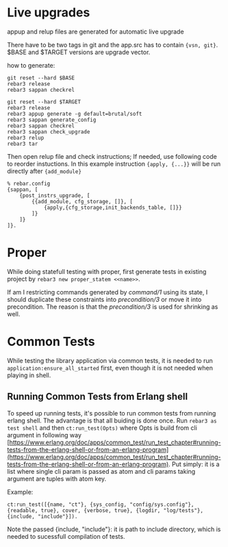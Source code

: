Live upgrades
=============

appup and relup files are generated for automatic live upgrade

There have to be two tags in git and the app.src has to contain ```{vsn, git}```.
$BASE and $TARGET versions are upgrade vector.

how to generate:

``` shell
git reset --hard $BASE
rebar3 release
rebar3 sappan checkrel

git reset --hard $TARGET
rebar3 release
rebar3 appup generate -g default=brutal/soft
rebar3 sappan generate_config
rebar3 sappan checkrel
rebar3 sappan check_upgrade
rebar3 relup
rebar3 tar   
```

Then open relup file and check instructions; If needed, use following code to reorder instuctions.
In this example instruction ```{apply, {...}}``` will be run directly after ```{add_module}```

```
% rebar.config
{sappan, [
    {post_instrs_upgrade, [
        {{add_module, cfg_storage, []}, [
            {apply,{cfg_storage,init_backends_table, []}}
        ]}
    ]}
]}.

```

Proper
=======

While doing statefull testing with proper, first generate tests in existing project by
```rebar3 new proper_statem <<name>>```.

If am I restricting commands generated by _command/1_ using its state, I should duplicate these
constraints into _precondition/3_ or move it into precondition. The reason is that
the _precondition/3_ is used for shrinking as well.

Common Tests
============

While testing the library application via common tests, it is needed to run
`application:ensure_all_started` first, even though it is not needed when playing in shell.

Running Common Tests from Erlang shell
--------------------------------------

To speed up running tests, it's possible to run common tests from running erlang shell. The advantage is that all buiding is done once. Run `rebar3 as test shell` and then `ct:run_test(Opts)` where Opts is build from cli argument in following way [https://www.erlang.org/doc/apps/common_test/run_test_chapter#running-tests-from-the-erlang-shell-or-from-an-erlang-program](https://www.erlang.org/doc/apps/common_test/run_test_chapter#running-tests-from-the-erlang-shell-or-from-an-erlang-program). Put simply: it is a list where single cli param is passed as atom and cli params taking argument are tuples with atom key.

Example:

```
ct:run_test([{name, "ct"}, {sys_config, "config/sys.config"}, {readable, true}, cover, {verbose, true}, {logdir, "log/tests"}, {include, "include"}]).
```

Note the passed {include, "include"}: it is path to include directory, which is needed to sucessfull compilation of tests.
